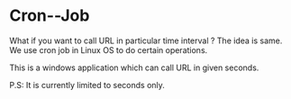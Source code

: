 # Cron--Job

What if you want to call URL in particular time interval ? The idea is same. We use cron job in Linux OS to do certain operations.

This is a windows application which can call URL in given seconds.

P.S: It is currently limited to seconds only.
